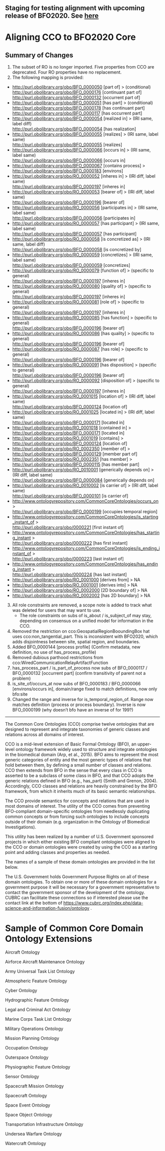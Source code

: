 ## Staging for testing alignment with upcoming release of BFO2020. See [here](https://github.com/johnbeve/JB-Fork-BFO-2020/tree/master)
# Aligning CCO to BFO2020 Core
## Summary of Changes
1. The subset of RO is no longer imported. Five properties from CCO are deprecated. Four RO properties have no replacement. 
2. The following mapping is provided:
- http://purl.obolibrary.org/obo/BFO_0000050 [part of] > (conditional)  
http://purl.obolibrary.org/obo/BFO_0000176 [continuant part of]  
http://purl.obolibrary.org/obo/BFO_0000132 [occurrent part of]  
- http://purl.obolibrary.org/obo/BFO_0000051 [has part] > (conditional)  
http://purl.obolibrary.org/obo/BFO_0000178 [has continuant part]  
http://purl.obolibrary.org/obo/BFO_0000117 [has occurrent part]  
- http://purl.obolibrary.org/obo/BFO_0000054 [realized in] > (IRI same, label diff)  
	http://purl.obolibrary.org/obo/BFO_0000054 [has realization]  
- http://purl.obolibrary.org/obo/BFO_0000055 [realizes] > (IRI same, label same)  
	http://purl.obolibrary.org/obo/BFO_0000055 [realizes]  
- http://purl.obolibrary.org/obo/BFO_0000066 [occurs in] > (IRI same, label same)  
	http://purl.obolibrary.org/obo/BFO_0000066 [occurs in]  
- http://purl.obolibrary.org/obo/BFO_0000067 [contains process] >  
	http://purl.obolibrary.org/obo/BFO_0000183 [environs]  
- http://purl.obolibrary.org/obo/RO_0000052 [inheres in] > (IRI diff, label same)  
	http://purl.obolibrary.org/obo/BFO_0000197 [inheres in]  
- http://purl.obolibrary.org/obo/RO_0000053 [bearer of] > (IRI diff, label same)  
	http://purl.obolibrary.org/obo/BFO_0000196 [bearer of]  
- http://purl.obolibrary.org/obo/RO_0000056 [participates in] > (IRI same, label same)  
	http://purl.obolibrary.org/obo/BFO_0000056 [participates in]  
- http://purl.obolibrary.org/obo/RO_0000057 [has participant] > (IRI same, label same)  
	http://purl.obolibrary.org/obo/BFO_0000057 [has participant]  
- http://purl.obolibrary.org/obo/RO_0000058 [is concretized as] > (IRI same, label diff)  
	http://purl.obolibrary.org/obo/BFO_0000058 [is concretized by]  
- http://purl.obolibrary.org/obo/RO_0000059 [concretizes] > (IRI same, label same)  
	http://purl.obolibrary.org/obo/BFO_0000059 [concretizes]  
- http://purl.obolibrary.org/obo/RO_0000079 [function of] > (specific to general)  
	http://purl.obolibrary.org/obo/BFO_0000197 [inheres in]  
- http://purl.obolibrary.org/obo/RO_0000080 [quality of] > (specific to general)  
	http://purl.obolibrary.org/obo/BFO_0000197 [inheres in]  
- http://purl.obolibrary.org/obo/RO_0000081 [role of] > (specific to general)  
	http://purl.obolibrary.org/obo/BFO_0000197 [inheres in]  
- http://purl.obolibrary.org/obo/RO_0000085 [has function] >  (specific to general)  
	http://purl.obolibrary.org/obo/BFO_0000196 [bearer of]  
- http://purl.obolibrary.org/obo/RO_0000086 [has quality] > (specific to general)  
	http://purl.obolibrary.org/obo/BFO_0000196 [bearer of]  
- http://purl.obolibrary.org/obo/RO_0000087 [has role] > (specific to general)  
	http://purl.obolibrary.org/obo/BFO_0000196 [bearer of]  
- http://purl.obolibrary.org/obo/RO_0000091 [has disposition] > (specific to general)  
	http://purl.obolibrary.org/obo/BFO_0000196 [bearer of]  
- http://purl.obolibrary.org/obo/RO_0000092 [disposition of] > (specific to general)  
	http://purl.obolibrary.org/obo/BFO_0000197 [inheres in]  
- http://purl.obolibrary.org/obo/RO_0001015 [location of] > (IRI diff, label same)  
	http://purl.obolibrary.org/obo/BFO_0000124 [location of]  
- http://purl.obolibrary.org/obo/RO_0001025 [located in] > (IRI diff, label same)  
	http://purl.obolibrary.org/obo/BFO_0000171 [located in]  
- http://purl.obolibrary.org/obo/RO_0001018 [contained in] >  
	http://purl.obolibrary.org/obo/BFO_0000171 [located in]  
- http://purl.obolibrary.org/obo/RO_0001019 [contains] >  
  	http://purl.obolibrary.org/obo/BFO_0000124 [location of]  
- http://purl.obolibrary.org/obo/RO_0002350 [member of] >   
	http://purl.obolibrary.org/obo/BFO_0000129 [member part of]  
- http://purl.obolibrary.org/obo/RO_0002351 [has member] >  
	http://purl.obolibrary.org/obo/BFO_0000115 [has member part]  
- http://purl.obolibrary.org/obo/RO_0010001 [generically depends on] > (IRI diff, label same)  
	http://purl.obolibrary.org/obo/BFO_0000084 [generically depends on]  
- http://purl.obolibrary.org/obo/RO_0010002 [is carrier of] > (IRI diff, label same)  
	http://purl.obolibrary.org/obo/BFO_0000101 [is carrier of]  
- http://www.ontologyrepository.com/CommonCoreOntologies/occurs_on >  
	http://purl.obolibrary.org/obo/BFO_0000199 [occupies temporal region]  
- http://www.ontologyrepository.com/CommonCoreOntologies/is_starting_instant_of >  
	http://purl.obolibrary.org/obo/0000221 [first instant of]  
- http://www.ontologyrepository.com/CommonCoreOntologies/has_starting_instant >  
	http://purl.obolibrary.org/obo/0000222 [has first instant]  
- http://www.ontologyrepository.com/CommonCoreOntologies/is_ending_instant_of >  
	http://purl.obolibrary.org/obo/0000223 [last instant of]  
- http://www.ontologyrepository.com/CommonCoreOntologies/has_ending_instant >  
	http://purl.obolibrary.org/obo/0000224 [has last instant]  
- http://purl.obolibrary.org/obo/RO_0001000 [derives from] > NA  
- http://purl.obolibrary.org/obo/RO_0001001 [derives into] > NA  
- http://purl.obolibrary.org/obo/RO_0002000 [2D boundary of] > NA  
- http://purl.obolibrary.org/obo/RO_0002002 [has 2D boundary] > NA  

3. All role constraints are removed, a scope note is added to track what was deleted for users that may want to use.
   - The role constraints on subs of is_about / is_subject_of may stay, depending on consensus on a unified model for information in the CCO.
5. Removed the restriction on cco:GeospatialRegionBooundingBox hat uses cco:non_tangential_part. This is inconsistent with BFO2020, which adds disjointness between site, spatial region, and boundaries.
6. Added BFO_0000144 [process profile] (Confirm metadata, new definition, no use of has_process_profile)
7. Removed dubious parthood restrictions from cco:WiredCommunicationRelayArtifactFunction
8. has_process_part / is_part_of_process now subs of BFO_0000117 / BFO_0000132 [occurrent part] (confirm transitivity of parent not a problem)
9. is_site_of/occurs_at now subs of BFO_0000183 / BFO_0000066 [environs/occurs in], domain/range fixed to match definitions, now only bfo:site 
10. Changed the range and inverse for is_temporal_region_of. Range now matches definition (process or process boundary). Inverse is now BFO_0000199 (why doesn’t bfo have an inverse of for 199?)


- - - -
The Common Core Ontologies (CCO) comprise twelve ontologies that are designed to represent and integrate taxonomies of generic classes and relations across all domains of interest.

CCO is a mid-level extension of Basic Formal Ontology (BFO), an upper-level ontology framework widely used to structure and integrate ontologies in the biomedical domain (Arp, et al., 2015). BFO aims to represent the most generic categories of entity and the most generic types of relations that hold between them, by defining a small number of classes and relations. CCO then extends from BFO in the sense that every class in CCO is asserted to be a subclass of some class in BFO, and that CCO adopts the generic relations defined in BFO (e.g., has_part) (Smith and Grenon, 2004). Accordingly, CCO classes and relations are heavily constrained by the BFO framework, from which it inherits much of its basic semantic relationships.

The CCO provide semantics for concepts and relations that are used in most domains of interest. The utility of the CCO comes from preventing BFO-compliant domain-specific ontologies from needlessly duplicating common concepts or from forcing such ontologies to include concepts outside of their domain (e.g. organization in the Ontology of Biomedical Investigations).

This utility has been realized by a number of U.S. Government sponsored projects in which either existing BFO compliant ontologies were aligned to the CCO or domain ontologies were created by using the CCO as a starting point and adding classes and properties as needed.

The names of a sample of these domain ontologies are provided in the list below.

The U.S. Government holds Government Purpose Rights on all of these domain ontologies. To obtain one or more of these domain ontologies for a government purpose it will be necessary for a government representative to contact the government sponsor of the development of the ontology. CUBRC can facilitate these connections so if interested please use the contact link at the bottom of https://www.cubrc.org/index.php/data-science-and-information-fusion/ontology .

# Sample of Common Core Domain Ontology Extensions
Aircraft Ontology

Airforce Aircraft Maintenance Ontology

Army Universal Task List Ontology

Atmospheric Feature Ontology

Cyber Ontology

Hydrographic Feature Ontology

Legal and Criminal Act Ontology

Marine Corps Task List Ontology

Military Operations Ontology

Mission Planning Ontology

Occupation Ontology

Outerspace Ontology

Physiographic Feature Ontology

Sensor Ontology

Spacecraft Mission Ontology

Spacecraft Ontology

Space Event Ontology

Space Object Ontology

Transportation Infrastructure Ontology

Undersea Warfare Ontology

Watercraft Ontology
